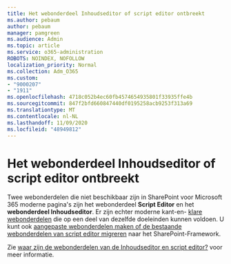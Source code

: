 ```yaml
---
title: Het webonderdeel Inhoudseditor of script editor ontbreekt
ms.author: pebaum
author: pebaum
manager: pamgreen
ms.audience: Admin
ms.topic: article
ms.service: o365-administration
ROBOTS: NOINDEX, NOFOLLOW
localization_priority: Normal
ms.collection: Adm_O365
ms.custom:
- "9000207"
- "1911"
ms.openlocfilehash: 4718c052b4ec60fb4574654935801f33935ffe4b
ms.sourcegitcommit: 847f2bfd660847440df0195258acb9253f313a69
ms.translationtype: MT
ms.contentlocale: nl-NL
ms.lasthandoff: 11/09/2020
ms.locfileid: "48949812"
---
```

# <a name="content-editor-or-script-editor-web-parts-are-missing"></a>Het webonderdeel Inhoudseditor of script editor ontbreekt

Twee webonderdelen die niet beschikbaar zijn in SharePoint voor Microsoft 365 moderne pagina's zijn het webonderdeel **Script Editor** en het **webonderdeel Inhoudseditor**. Er zijn echter moderne kant-en- [klare webonderdelen](https://support.microsoft.com/office/ed6cc9ce-8b2a-480c-a655-1b9d7615cdbd#bkmk_outofbox) die op een deel van dezelfde doeleinden kunnen voldoen. U kunt ook [aangepaste webonderdelen maken of de bestaande webonderdelen van script editor migreren](https://support.microsoft.com/office/ed6cc9ce-8b2a-480c-a655-1b9d7615cdbd#bkmk_custom) naar het SharePoint-Framework.  

Zie [waar zijn de webonderdelen van de Inhoudseditor en script editor?](https://support.microsoft.com/office/ed6cc9ce-8b2a-480c-a655-1b9d7615cdbd) voor meer informatie.
